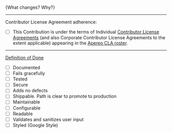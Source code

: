 {What changes? Why?}


----
Contributor License Agreement adherence:

<!-- Place an x in the checkbox for YES. -->

- [ ] This Contribution is under the terms of Individual [Contributor License Agreements][] (and also Corporate Contributor License Agreements to the extent applicable) appearing in the [Apereo CLA roster][].

[Apereo CLA roster]: http://licensing.apereo.org/completed-clas
[Contributor License Agreements]: https://www.apereo.org/licensing/agreements

----

[Definition of Done][]

<!-- Intended as a low-intrusion quick checklist reminder of Definition of Done.
     Routinely, take the opportunity to reflect and then tick off the did-the-right-thing-for items.
     Exceptionally, explain what's exceptional why.
-->

- [ ] Documented
- [ ] Fails gracefully
- [ ] Tested
- [ ] Secure
- [ ] Adds no defects
- [ ] Shippable. Path is clear to promote to production
- [ ] Maintainable
- [ ] Configurable
- [ ] Readable
- [ ] Validates and sanitizes user input
- [ ] Styled (Google Style)

[Definition of Done]: https://goo.gl/4JG2Z5
